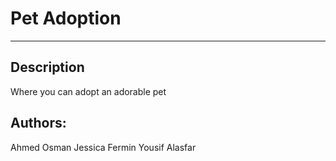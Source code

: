 # Pet Adoption
-------------
## Description
Where you can adopt an adorable pet 

## Authors: 
Ahmed Osman
Jessica Fermin
Yousif Alasfar